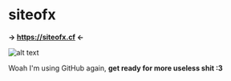 # siteofx

**-> https://siteofx.cf <-**

![alt text](ecks-now.png "GET ECKS TODAY")

Woah I'm using GitHub again, __get ready for more useless shit :3__
